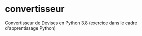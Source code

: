 # convertisseur
Convertisseur de Devises en Python 3.8 (exercice dans le cadre d'apprentissage Python) 
